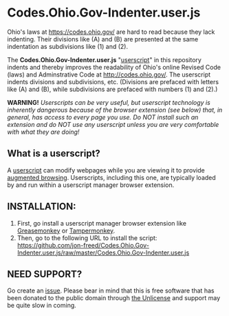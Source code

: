 # Codes.Ohio.Gov-Indenter.user.js

Ohio's laws at https://codes.ohio.gov/ are hard to read because they lack indenting.  Their divisions like (A) and (B) are presented at the same indentation as subdivisions like (1) and (2).

The **Codes.Ohio.Gov-Indenter.user.js** "[userscript](https://en.wikipedia.org/wiki/Userscript)" in this repository indents and thereby improves the readability of Ohio's online Revised Code (laws) and Adminstrative Code at http://codes.ohio.gov/.  The userscript indents divisions and subdivisions, etc.  (Divisions are prefaced with letters like (A) and (B), while subdivisions are prefaced with numbers (1) and (2).)

  **WARNING!**  *Userscripts can be very useful, but userscript technology is inherently dangerous because of the browser extension (see below) that, in general, has access to every page you use.  Do NOT install such an extension and do NOT use any userscript unless you are very comfortable with what they are doing!*

## What is a userscript?

A [userscript](https://en.wikipedia.org/wiki/Userscript) can modify webpages while you are viewing it to provide [augmented browsing](https://en.wikipedia.org/wiki/Augmented_browsing).  Userscripts, including this one, are typically loaded by and run within a userscript manager browser extension.

## INSTALLATION:

1. First, go install a userscript manager browser extension like [Greasemonkey](http://www.greasespot.net/) or [Tampermonkey](http://tampermonkey.net/).
1. Then, go to the following URL to install the script:
https://github.com/jon-freed/Codes.Ohio.Gov-Indenter.user.js/raw/master/Codes.Ohio.Gov-Indenter.user.js

## NEED SUPPORT?

Go create an [issue](https://github.com/jon-freed/Codes.Ohio.Gov-Indenter.user.js/issues).  Please bear in mind that this is free software that has been donated to the public domain through [the Unlicense](http://unlicense.org/) and support may be quite slow in coming.
